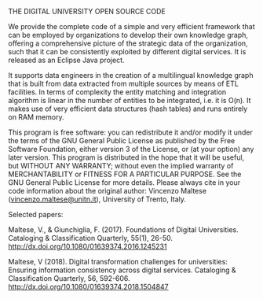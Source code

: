THE DIGITAL UNIVERSITY OPEN SOURCE CODE

We provide the complete code of a simple and very efficient framework 
that can be employed by organizations to develop their own knowledge graph, 
offering a comprehensive picture of the strategic data of the organization, 
such that it can be consistently exploited by different digital services.
It is released as an Eclipse Java project.

It supports data engineers in the creation of a multilingual knowledge graph 
that is built from data extracted from multiple sources by means of ETL facilities. 
In terms of complexity the entity matching and integration algorithm is linear 
in the number of entities to be integrated, i.e. it is O(n). 
It makes use of very efficient data structures (hash tables) and runs entirely on RAM memory.

This program is free software: you can redistribute it and/or modify it under 
the terms of the GNU General Public License as published by the Free Software Foundation, 
either version 3 of the License, or (at your option) any later version. 
This program is distributed in the hope that it will be useful, but WITHOUT ANY WARRANTY; 
without even the implied warranty of MERCHANTABILITY or FITNESS FOR A PARTICULAR PURPOSE.
See the GNU General Public License for more details. Please always cite in your 
code information about the original author: 
Vincenzo Maltese (vincenzo.maltese@unitn.it), University of Trento, Italy.

Selected papers:

Maltese, V., & Giunchiglia, F. (2017). Foundations of Digital Universities. 
Cataloging & Classification Quarterly, 55(1), 26-50. http://dx.doi.org/10.1080/01639374.2016.1245231 

Maltese, V (2018). Digital transformation challenges for universities: 
Ensuring information consistency across digital services. 
Cataloging & Classification Quarterly, 56, 592-606. http://dx.doi.org/10.1080/01639374.2018.1504847 
